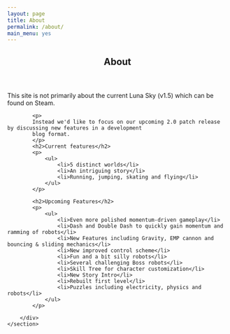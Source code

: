 ```yaml
---
layout: page
title: About
permalink: /about/
main_menu: yes
---
```

<div id="main" class="alt">
    <section id="one">
        <div class="inner">
            <!-- 
            <ul class="actions horizontal">
                <li><a href="/about" class="button special">About</a></li>
            </ul> 
            -->
            <header class="major">
                <h1>About</h1>
            </header>
            <p>
            This site is not primarily about the current Luna Sky (v1.5) which can be found on Steam.
            </p>
            
            <p>
            Instead we'd like to focus on our upcoming 2.0 patch release by discussing new features in a development
            blog format.
            </p>
            <h2>Current features</h2>
            <p>
                <ul>
                    <li>5 distinct worlds</li>
                    <li>An intriguing story</li>
                    <li>Running, jumping, skating and flying</li>
                </ul>
            </p>
            
            <h2>Upcoming Features</h2>
            <p>
                <ul>
                    <li>Even more polished momentum-driven gameplay</li>
                    <li>Dash and Double Dash to quickly gain momentum and ramming of robots</li>
                    <li>New Features including Gravity, EMP cannon and bouncing & sliding mechanics</li>
                    <li>New improved control scheme</li>
                    <li>Fun and a bit silly robots</li>
                    <li>Several challenging Boss robots</li>
                    <li>Skill Tree for character customization</li>
                    <li>New Story Intro</li>
                    <li>Rebuilt first level</li>
                    <li>Puzzles including electricity, physics and robots</li> 
                </ul>
            </p>

            
<!--            <ul class="actions horizontal">
                <li><a href="/download" class="button">Download now!</a></li>
            </ul> -->

        </div>
    </section>
</div>
